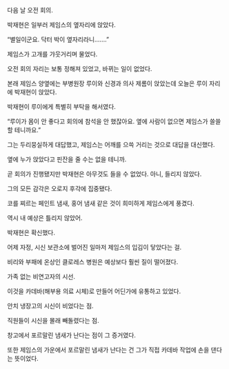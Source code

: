 다음 날 오전 회의.

박재현은 일부러 제임스의 옆자리에 앉았다.

“별일이군요. 닥터 박이 옆자리라니…….”

제임스가 고개를 갸웃거리며 물었다.

오전 회의 자리는 보통 정해져 있었고, 바뀌는 일이 없었다.

본래 제임스 양옆에는 부병원장 루이와 신경과 의사 제롬이 앉았는데 오늘은 루이 자리에 박재현이 앉았다.

박재현이 루이에게 특별히 부탁을 해서였다.

“루이가 몸이 안 좋다고 회의에 참석을 안 했잖아요. 옆에 사람이 없으면 제임스가 쓸쓸할 테니까요.”

그는 두리뭉실하게 대답했고, 제임스는 어깨를 으쓱 거리는 것으로 대답을 대신했다.

옆에 누가 앉았다고 핀잔을 줄 수는 없을 테니까.

곧 회의가 진행됐지만 박재현은 아무것도 들을 수 없었다. 아니, 들리지 않았다.

그의 모든 감각은 오로지 후각에 집중됐다.

코를 찌르는 페인트 냄새, 홍어 냄새 같은 것이 희미하게 제임스에게 풍겼다.

역시 내 예상은 틀리지 않았어.

박재현은 확신했다.

어제 자정, 시신 보관소에 벌어진 일마저 제임스의 입김이 닿았다는 걸.

비리와 부패에 온상인 클로레스 병원은 예상보다 훨씬 질이 떨어졌다.

가족 없는 비연고자의 시선.

이것을 카데바(해부용 의료 시체)로 만들어 어딘가에 유통하고 있었다.

안치 냉장고의 시신이 비었다는 점.

직원들이 시신을 몰래 빼돌렸다는 점.

창고에서 포르말린 냄새가 난다는 점이 그 증거였다.

또한 제임스의 가운에서 포르말린 냄새가 난다는 건 그가 직접 카데바 작업에 손을 댄다는 뜻이었다.